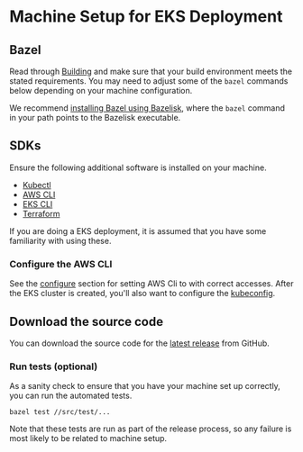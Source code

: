 # Machine Setup for EKS Deployment

## Bazel

Read through [Building](../building.md) and make sure that your build
environment meets the stated requirements. You may need to adjust some of the
`bazel` commands below depending on your machine configuration.

We recommend
[installing Bazel using Bazelisk](https://docs.bazel.build/versions/4.2.2/install-bazelisk.html),
where the `bazel` command in your path points to the Bazelisk executable.

## SDKs

Ensure the following additional software is installed on your machine.

*   [Kubectl](https://kubernetes.io/docs/tasks/tools/)
*   [AWS CLI](https://docs.aws.amazon.com/cli/latest/userguide/getting-started-install.html)
*   [EKS CLI](https://eksctl.io/)
*   [Terraform](https://developer.hashicorp.com/terraform/downloads)

If you are doing a EKS deployment, it is assumed that you have some familiarity
with using these.

### Configure the AWS CLI

See the
[configure](https://awscli.amazonaws.com/v2/documentation/api/latest/reference/configure/index.html)
section for setting AWS Cli to with correct accesses. After the EKS cluster is
created, you'll also want to configure the
[kubeconfig](https://cloud.google.com/container-registry/docs/advanced-authentication?hl=en#gcloud-helper).

## Download the source code

You can download the source code for the
[latest release](https://github.com/world-federation-of-advertisers/cross-media-measurement/releases/latest)
from GitHub.

### Run tests (optional)

As a sanity check to ensure that you have your machine set up correctly, you can
run the automated tests.

```shell
bazel test //src/test/...
```

Note that these tests are run as part of the release process, so any failure is
most likely to be related to machine setup.
